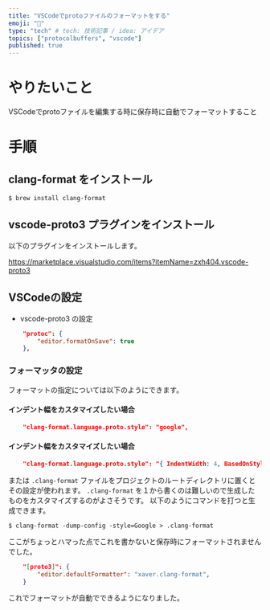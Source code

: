 ```yaml
---
title: "VSCodeでprotoファイルのフォーマットをする"
emoji: "📝"
type: "tech" # tech: 技術記事 / idea: アイデア
topics: ["protocolbuffers", "vscode"]
published: true
---
```


# やりたいこと

VSCodeでprotoファイルを編集する時に保存時に自動でフォーマットすること

# 手順

## clang-format をインストール

```
$ brew install clang-format
```

## vscode-proto3 プラグインをインストール

以下のプラグインをインストールします。

https://marketplace.visualstudio.com/items?itemName=zxh404.vscode-proto3

## VSCodeの設定

- vscode-proto3 の設定

```json:settings.json
    "protoc": {
        "editor.formatOnSave": true
    },
```

### フォーマッタの設定

フォーマットの指定については以下のようにできます。

#### インデント幅をカスタマイズしたい場合
```json:settings.json
    "clang-format.language.proto.style": "google",
```

#### インデント幅をカスタマイズしたい場合
```json:settings.json
    "clang-format.language.proto.style": "{ IndentWidth: 4, BasedOnStyle: Google }",
```

または  `.clang-format` ファイルをプロジェクトのルートディレクトリに置くとその設定が使われます。
`.clang-format` を１から書くのは難しいので生成したものをカスタマイズするのがよさそうです。
以下のようにコマンドを打つと生成できます。

```
$ clang-format -dump-config -style=Google > .clang-format
```

ここがちょっとハマった点でこれを書かないと保存時にフォーマットされませんでした。

```json:settings.json
    "[proto3]": {
        "editor.defaultFormatter": "xaver.clang-format",
    }
```

これでフォーマットが自動でできるようになりました。